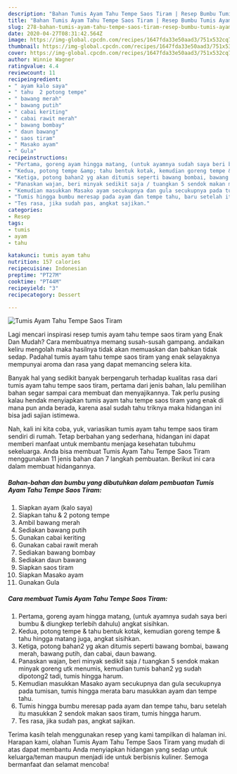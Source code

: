 ```yaml
---
description: "Bahan Tumis Ayam Tahu Tempe Saos Tiram | Resep Bumbu Tumis Ayam Tahu Tempe Saos Tiram Yang Menggugah Selera"
title: "Bahan Tumis Ayam Tahu Tempe Saos Tiram | Resep Bumbu Tumis Ayam Tahu Tempe Saos Tiram Yang Menggugah Selera"
slug: 278-bahan-tumis-ayam-tahu-tempe-saos-tiram-resep-bumbu-tumis-ayam-tahu-tempe-saos-tiram-yang-menggugah-selera
date: 2020-04-27T08:31:42.564Z
image: https://img-global.cpcdn.com/recipes/1647fda33e50aad3/751x532cq70/tumis-ayam-tahu-tempe-saos-tiram-foto-resep-utama.jpg
thumbnail: https://img-global.cpcdn.com/recipes/1647fda33e50aad3/751x532cq70/tumis-ayam-tahu-tempe-saos-tiram-foto-resep-utama.jpg
cover: https://img-global.cpcdn.com/recipes/1647fda33e50aad3/751x532cq70/tumis-ayam-tahu-tempe-saos-tiram-foto-resep-utama.jpg
author: Winnie Wagner
ratingvalue: 4.4
reviewcount: 11
recipeingredient:
- " ayam kalo saya"
- " tahu  2 potong tempe"
- " bawang merah"
- " bawang putih"
- " cabai keriting"
- " cabai rawit merah"
- " bawang bombay"
- " daun bawang"
- " saos tiram"
- " Masako ayam"
- " Gula"
recipeinstructions:
- "Pertama, goreng ayam hingga matang, (untuk ayamnya sudah saya beri bumbu &amp; diungkep terlebih dahulu) angkat sisihkan."
- "Kedua, potong tempe &amp; tahu bentuk kotak, kemudian goreng tempe &amp; tahu hingga matang juga, angkat sisihkan."
- "Ketiga, potong bahan2 yg akan ditumis seperti bawang bombai, bawang merah, bawang putih, dan cabai, daun bawang."
- "Panaskan wajan, beri minyak sedikit saja / tuangkan 5 sendok makan minyak goreng utk menumis, kemudian tumis bahan2 yg sudah dipotong2 tadi, tumis hingga harum."
- "Kemudian masukkan Masako ayam secukupnya dan gula secukupnya pada tumisan, tumis hingga merata baru masukkan ayam dan tempe tahu."
- "Tumis hingga bumbu meresap pada ayam dan tempe tahu, baru setelah itu masukkan 2 sendok makan saos tiram, tumis hingga harum."
- "Tes rasa, jika sudah pas, angkat sajikan."
categories:
- Resep
tags:
- tumis
- ayam
- tahu

katakunci: tumis ayam tahu 
nutrition: 157 calories
recipecuisine: Indonesian
preptime: "PT27M"
cooktime: "PT44M"
recipeyield: "3"
recipecategory: Dessert

---
```



![Tumis Ayam Tahu Tempe Saos Tiram](https://img-global.cpcdn.com/recipes/1647fda33e50aad3/751x532cq70/tumis-ayam-tahu-tempe-saos-tiram-foto-resep-utama.jpg)

Lagi mencari inspirasi resep tumis ayam tahu tempe saos tiram yang Enak Dan Mudah? Cara membuatnya memang susah-susah gampang. andaikan keliru mengolah maka hasilnya tidak akan memuaskan dan bahkan tidak sedap. Padahal tumis ayam tahu tempe saos tiram yang enak selayaknya mempunyai aroma dan rasa yang dapat memancing selera kita.



Banyak hal yang sedikit banyak berpengaruh terhadap kualitas rasa dari tumis ayam tahu tempe saos tiram, pertama dari jenis bahan, lalu pemilihan bahan segar sampai cara membuat dan menyajikannya. Tak perlu pusing kalau hendak menyiapkan tumis ayam tahu tempe saos tiram yang enak di mana pun anda berada, karena asal sudah tahu triknya maka hidangan ini bisa jadi sajian istimewa.


Nah, kali ini kita coba, yuk, variasikan tumis ayam tahu tempe saos tiram sendiri di rumah. Tetap berbahan yang sederhana, hidangan ini dapat memberi manfaat untuk membantu menjaga kesehatan tubuhmu sekeluarga. Anda bisa membuat Tumis Ayam Tahu Tempe Saos Tiram menggunakan 11 jenis bahan dan 7 langkah pembuatan. Berikut ini cara dalam membuat hidangannya.

<!--inarticleads1-->

##### Bahan-bahan dan bumbu yang dibutuhkan dalam pembuatan Tumis Ayam Tahu Tempe Saos Tiram:

1. Siapkan  ayam (kalo saya)
1. Siapkan  tahu &amp; 2 potong tempe
1. Ambil  bawang merah
1. Sediakan  bawang putih
1. Gunakan  cabai keriting
1. Gunakan  cabai rawit merah
1. Sediakan  bawang bombay
1. Sediakan  daun bawang
1. Siapkan  saos tiram
1. Siapkan  Masako ayam
1. Gunakan  Gula




<!--inarticleads2-->

##### Cara membuat Tumis Ayam Tahu Tempe Saos Tiram:

1. Pertama, goreng ayam hingga matang, (untuk ayamnya sudah saya beri bumbu &amp; diungkep terlebih dahulu) angkat sisihkan.
1. Kedua, potong tempe &amp; tahu bentuk kotak, kemudian goreng tempe &amp; tahu hingga matang juga, angkat sisihkan.
1. Ketiga, potong bahan2 yg akan ditumis seperti bawang bombai, bawang merah, bawang putih, dan cabai, daun bawang.
1. Panaskan wajan, beri minyak sedikit saja / tuangkan 5 sendok makan minyak goreng utk menumis, kemudian tumis bahan2 yg sudah dipotong2 tadi, tumis hingga harum.
1. Kemudian masukkan Masako ayam secukupnya dan gula secukupnya pada tumisan, tumis hingga merata baru masukkan ayam dan tempe tahu.
1. Tumis hingga bumbu meresap pada ayam dan tempe tahu, baru setelah itu masukkan 2 sendok makan saos tiram, tumis hingga harum.
1. Tes rasa, jika sudah pas, angkat sajikan.




Terima kasih telah menggunakan resep yang kami tampilkan di halaman ini. Harapan kami, olahan Tumis Ayam Tahu Tempe Saos Tiram yang mudah di atas dapat membantu Anda menyiapkan hidangan yang sedap untuk keluarga/teman maupun menjadi ide untuk berbisnis kuliner. Semoga bermanfaat dan selamat mencoba!
